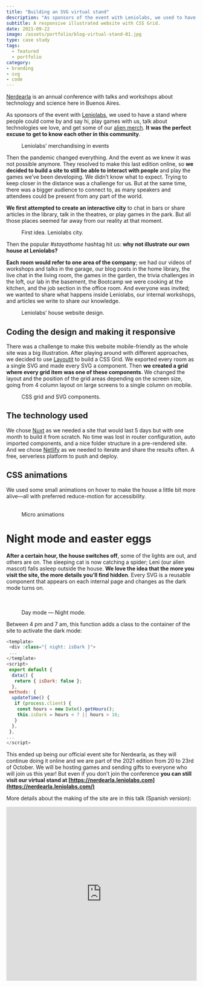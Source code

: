 ```yaml
---
title: "Building an SVG virtual stand"
description: "As sponsors of the event with Leniolabs, we used to have a stand where people could come by and say hi, play games with us, talk about technologies we love, and get some of our alien merch. It was the perfect excuse to get to know each other in this community."
subtitle: A responsive illustrated website with CSS Grid.
date: 2021-09-22
image: /assets/portfolio/blog-virtual-stand-01.jpg
type: case study
tags:
  - featured
  - portfolio
category: 
- branding
- svg
- code
---
```


[Nerdearla](https://nerdear.la/) is an annual conference with talks and workshops about technology and science here in Buenos Aires.

As sponsors of the event with [Leniolabs](https://www.leniolabs.com/), we used to have a stand where people could come by and say hi, play games with us, talk about technologies we love, and get some of our [alien merch](https://www.behance.net/gallery/90294769/Leniolabs_-merchandising). **It was the perfect excuse to get to know each other in this community**.

<figure>
    <img src="/assets/portfolio/blog-virtual-stand-02.jpg" alt="">
	<figcaption>Leniolabs’ merchandising in events</figcaption>
</figure>

Then the pandemic changed everything. And the event as we knew it was not possible anymore. They resolved to make this last edition online, so **we decided to build a site to still be able to interact with people** and play the games we’ve been developing. We didn’t know what to expect. Trying to keep closer in the distance was a challenge for us. But at the same time, there was a bigger audience to connect to, as many speakers and attendees could be present from any part of the world.

**We first attempted to create an interactive city** to chat in bars or share articles in the library, talk in the theatres, or play games in the park. But all those places seemed far away from our reality at that moment.

<figure>
    <img src="/assets/portfolio/blog-virtual-stand-03.jpg" alt="">
	<figcaption>First idea. Leniolabs city.</figcaption>
</figure>

Then the popular *\#stayathome* hashtag hit us: **why not illustrate our own house at Leniolabs?**

**Each room would refer to one area of the company**; we had our videos of workshops and talks in the garage, our blog posts in the home library, the live chat in the living room, the games in the garden, the trivia challenges in the loft, our lab in the basement, the Bootcamp we were cooking at the kitchen, and the job section in the office room. And everyone was invited; we wanted to share what happens inside Leniolabs, our internal workshops, and articles we write to share our knowledge.

<figure>
    <img src="/assets/portfolio/blog-virtual-stand-04.jpg" alt="">
	<figcaption>Leniolabs’ house website design.</figcaption>
</figure>

## Coding the design and making it responsive

There was a challenge to make this website mobile-friendly as the whole site was a big illustration. After playing around with different approaches, we decided to use [Layoutit](https://grid.layoutit.com/) to build a CSS Grid. We exported every room as a single SVG and made every SVG a component. Then **we created a grid where every grid item was one of these components**. We changed the layout and the position of the grid areas depending on the screen size, going from 4 column layout on large screens to a single column on mobile.

<figure>
    <img src="/assets/portfolio/blog-virtual-stand-05.gif" alt="">
	<figcaption>CSS grid and SVG components.</figcaption>
</figure>


## The technology used

We chose [Nuxt](https://nuxtjs.org/) as we needed a site that would last 5 days but with one month to build it from scratch. No time was lost in router configuration, auto imported components, and a nice folder structure in a pre-rendered site. And we chose [Netlify](https://www.netlify.com/) as we needed to iterate and share the results often. A free, serverless platform to push and deploy.

## CSS animations

We used some small animations on hover to make the house a little bit more alive—all with preferred reduce-motion for accessibility.

<figure class="grid-gifs">
    <img src="/assets/portfolio/blog-virtual-stand-06.gif" alt="">
    <img src="/assets/portfolio/blog-virtual-stand-07.gif" alt="">
    <img src="/assets/portfolio/blog-virtual-stand-08.gif" alt="">
    <img src="/assets/portfolio/blog-virtual-stand-09.gif" alt="">
    <img src="/assets/portfolio/blog-virtual-stand-10.gif" alt="">
    <img src="/assets/portfolio/blog-virtual-stand-11.gif" alt="">
  <figcaption>Micro animations</figcaption>
</figure>

# Night mode and easter eggs

**After a certain hour, the house switches off**, some of the lights are out, and others are on. The sleeping cat is now catching a spider; Leni (our alien mascot) falls asleep outside the house. **We love the idea that the more you visit the site, the more details you’ll find hidden**. Every SVG is a reusable component that appears on each internal page and changes as the dark mode turns on.

<figure>
    <img src="/assets/portfolio/blog-virtual-stand-12.gif" alt="">
    <img src="/assets/portfolio/blog-virtual-stand-13.gif" alt="">
  <div class="grid-gifs-two">
    <img src="/assets/portfolio/blog-virtual-stand-14.gif" alt="">
    <img src="/assets/portfolio/blog-virtual-stand-15.gif" alt="">
    <figcaption>Day mode — Night mode.</figcaption>
  </div>
</figure>

Between 4 pm and 7 am, this function adds a class to the container of the site to activate the dark mode:

```javascript
<template>
 <div :class="{ night: isDark }">
 ...
</template>
<script>
 export default {
  data() {
   return { isDark: false };
  },
 methods: {
  updateTime() {
   if (process.client) { 
    const hours = new Date().getHours();
    this.isDark = hours < 7 || hours > 16;
   }
  },
 },
...
</script>
```

This ended up being our official event site for Nerdearla, as they will continue doing it online and we are part of the 2021 edition from 20 to 23rd of October. We will be hosting games and sending gifts to everyone who will join us this year! But even if you don’t join the conference **you can still visit our virtual stand at [https://nerdearla.leniolabs.com](https://nerdearla.leniolabs.com/)**

More details about the making of the site are in this talk (Spanish version):

<iframe width="100%" height="460" src="https://www.youtube.com/embed/fUTEryzf6ag" title="YouTube video player" frameborder="0" allow="accelerometer; autoplay; clipboard-write; encrypted-media; gyroscope; picture-in-picture" allowfullscreen></iframe>
